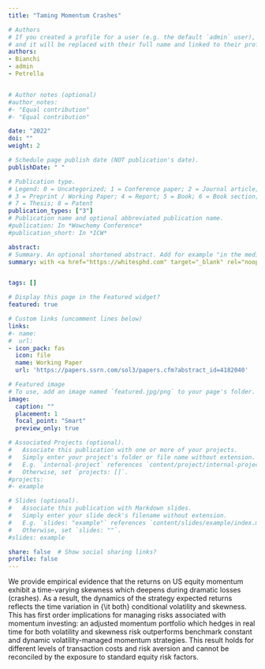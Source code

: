 ```yaml
---
title: "Taming Momentum Crashes"

# Authors
# If you created a profile for a user (e.g. the default `admin` user), write the username (folder name) here
# and it will be replaced with their full name and linked to their profile.
authors:
- Bianchi
- admin
- Petrella


# Author notes (optional)
#author_notes:
#- "Equal contribution"
#- "Equal contribution"

date: "2022"
doi: ""
weight: 2

# Schedule page publish date (NOT publication's date).
publishDate: " "

# Publication type.
# Legend: 0 = Uncategorized; 1 = Conference paper; 2 = Journal article;
# 3 = Preprint / Working Paper; 4 = Report; 5 = Book; 6 = Book section;
# 7 = Thesis; 8 = Patent
publication_types: ["3"]
# Publication name and optional abbreviated publication name.
#publication: In *Wowchemy Conference*
#publication_short: In *ICW*

abstract:
# Summary. An optional shortened abstract. Add for example "in the media"
summary: with <a href="https://whitesphd.com" target="_blank" rel="noopener noreferrer"> Daniele Bianchi</a> (Queen Mary) and <a href="https://sites.google.com/a/ivanpetrella.com/www/" target="_blank" rel="noopener noreferrer">Ivan Petrella</a> (Collegio Carlo Alberto). Revision requested at _Review of Asset Pricing Studies_


tags: []

# Display this page in the Featured widget?
featured: true

# Custom links (uncomment lines below)
links:
#- name:
#  url:
- icon_pack: fas
  icon: file
  name: Working Paper
  url: 'https://papers.ssrn.com/sol3/papers.cfm?abstract_id=4182040'

# Featured image
# To use, add an image named `featured.jpg/png` to your page's folder.
image:
  caption: ""
  placement: 1
  focal_point: "Smart"
  preview_only: true

# Associated Projects (optional).
#   Associate this publication with one or more of your projects.
#   Simply enter your project's folder or file name without extension.
#   E.g. `internal-project` references `content/project/internal-project/index.md`.
#   Otherwise, set `projects: []`.
#projects:
#- example

# Slides (optional).
#   Associate this publication with Markdown slides.
#   Simply enter your slide deck's filename without extension.
#   E.g. `slides: "example"` references `content/slides/example/index.md`.
#   Otherwise, set `slides: ""`.
#slides: example

share: false  # Show social sharing links?
profile: false
---
```

We provide empirical evidence that the returns on US equity momentum exhibit a time-varying skewness which deepens during dramatic losses (crashes). As a result, the dynamics of the strategy expected returns reflects the time variation in {\it both} conditional volatility and skewness. This has first order implications for managing risks associated with momentum investing: an adjusted momentum portfolio which hedges in real time for both volatility and skewness risk outperforms benchmark constant and dynamic volatility-managed momentum strategies. This result holds for different levels of transaction costs and risk aversion and cannot be reconciled by the exposure to standard equity risk factors.
